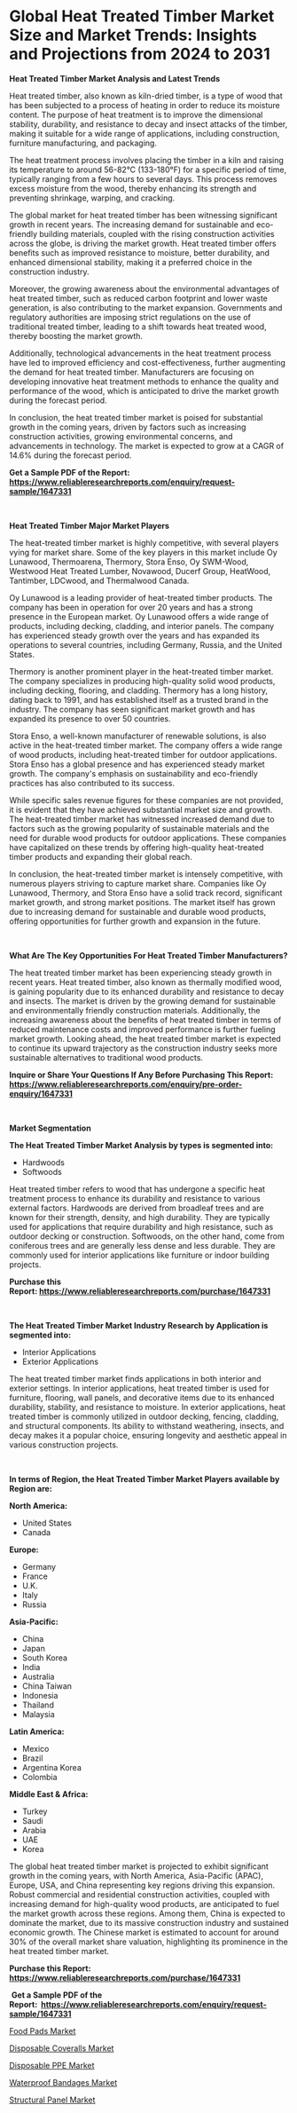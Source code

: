<p><h1>Global Heat Treated Timber Market Size and Market Trends: Insights and Projections from 2024 to 2031</h1></p><p><strong>Heat Treated Timber Market Analysis and Latest Trends</strong></p>
<p><p>Heat treated timber, also known as kiln-dried timber, is a type of wood that has been subjected to a process of heating in order to reduce its moisture content. The purpose of heat treatment is to improve the dimensional stability, durability, and resistance to decay and insect attacks of the timber, making it suitable for a wide range of applications, including construction, furniture manufacturing, and packaging.</p><p>The heat treatment process involves placing the timber in a kiln and raising its temperature to around 56-82°C (133-180°F) for a specific period of time, typically ranging from a few hours to several days. This process removes excess moisture from the wood, thereby enhancing its strength and preventing shrinkage, warping, and cracking.</p><p>The global market for heat treated timber has been witnessing significant growth in recent years. The increasing demand for sustainable and eco-friendly building materials, coupled with the rising construction activities across the globe, is driving the market growth. Heat treated timber offers benefits such as improved resistance to moisture, better durability, and enhanced dimensional stability, making it a preferred choice in the construction industry.</p><p>Moreover, the growing awareness about the environmental advantages of heat treated timber, such as reduced carbon footprint and lower waste generation, is also contributing to the market expansion. Governments and regulatory authorities are imposing strict regulations on the use of traditional treated timber, leading to a shift towards heat treated wood, thereby boosting the market growth.</p><p>Additionally, technological advancements in the heat treatment process have led to improved efficiency and cost-effectiveness, further augmenting the demand for heat treated timber. Manufacturers are focusing on developing innovative heat treatment methods to enhance the quality and performance of the wood, which is anticipated to drive the market growth during the forecast period.</p><p>In conclusion, the heat treated timber market is poised for substantial growth in the coming years, driven by factors such as increasing construction activities, growing environmental concerns, and advancements in technology. The market is expected to grow at a CAGR of 14.6% during the forecast period.</p></p>
<p><strong>Get a Sample PDF of the Report:&nbsp; <a href="https://www.reliableresearchreports.com/enquiry/request-sample/1647331">https://www.reliableresearchreports.com/enquiry/request-sample/1647331</a></strong></p>
<p>&nbsp;</p>
<p><strong>Heat Treated Timber Major Market Players</strong></p>
<p><p>The heat-treated timber market is highly competitive, with several players vying for market share. Some of the key players in this market include Oy Lunawood, Thermoarena, Thermory, Stora Enso, Oy SWM-Wood, Westwood Heat Treated Lumber, Novawood, Ducerf Group, HeatWood, Tantimber, LDCwood, and Thermalwood Canada. </p><p>Oy Lunawood is a leading provider of heat-treated timber products. The company has been in operation for over 20 years and has a strong presence in the European market. Oy Lunawood offers a wide range of products, including decking, cladding, and interior panels. The company has experienced steady growth over the years and has expanded its operations to several countries, including Germany, Russia, and the United States.</p><p>Thermory is another prominent player in the heat-treated timber market. The company specializes in producing high-quality solid wood products, including decking, flooring, and cladding. Thermory has a long history, dating back to 1991, and has established itself as a trusted brand in the industry. The company has seen significant market growth and has expanded its presence to over 50 countries.</p><p>Stora Enso, a well-known manufacturer of renewable solutions, is also active in the heat-treated timber market. The company offers a wide range of wood products, including heat-treated timber for outdoor applications. Stora Enso has a global presence and has experienced steady market growth. The company's emphasis on sustainability and eco-friendly practices has also contributed to its success.</p><p>While specific sales revenue figures for these companies are not provided, it is evident that they have achieved substantial market size and growth. The heat-treated timber market has witnessed increased demand due to factors such as the growing popularity of sustainable materials and the need for durable wood products for outdoor applications. These companies have capitalized on these trends by offering high-quality heat-treated timber products and expanding their global reach.</p><p>In conclusion, the heat-treated timber market is intensely competitive, with numerous players striving to capture market share. Companies like Oy Lunawood, Thermory, and Stora Enso have a solid track record, significant market growth, and strong market positions. The market itself has grown due to increasing demand for sustainable and durable wood products, offering opportunities for further growth and expansion in the future.</p></p>
<p>&nbsp;</p>
<p><strong>What Are The Key Opportunities For Heat Treated Timber Manufacturers?</strong></p>
<p><p>The heat treated timber market has been experiencing steady growth in recent years. Heat treated timber, also known as thermally modified wood, is gaining popularity due to its enhanced durability and resistance to decay and insects. The market is driven by the growing demand for sustainable and environmentally friendly construction materials. Additionally, the increasing awareness about the benefits of heat treated timber in terms of reduced maintenance costs and improved performance is further fueling market growth. Looking ahead, the heat treated timber market is expected to continue its upward trajectory as the construction industry seeks more sustainable alternatives to traditional wood products.</p></p>
<p><strong>Inquire or Share Your Questions If Any Before Purchasing This Report: <a href="https://www.reliableresearchreports.com/enquiry/pre-order-enquiry/1647331">https://www.reliableresearchreports.com/enquiry/pre-order-enquiry/1647331</a></strong></p>
<p>&nbsp;</p>
<p><strong>Market Segmentation</strong></p>
<p><strong>The Heat Treated Timber Market Analysis by types is segmented into:</strong></p>
<p><ul><li>Hardwoods</li><li>Softwoods</li></ul></p>
<p><p>Heat treated timber refers to wood that has undergone a specific heat treatment process to enhance its durability and resistance to various external factors. Hardwoods are derived from broadleaf trees and are known for their strength, density, and high durability. They are typically used for applications that require durability and high resistance, such as outdoor decking or construction. Softwoods, on the other hand, come from coniferous trees and are generally less dense and less durable. They are commonly used for interior applications like furniture or indoor building projects.</p></p>
<p><strong>Purchase this Report:&nbsp;<a href="https://www.reliableresearchreports.com/purchase/1647331">https://www.reliableresearchreports.com/purchase/1647331</a></strong></p>
<p>&nbsp;</p>
<p><strong>The Heat Treated Timber Market Industry Research by Application is segmented into:</strong></p>
<p><ul><li>Interior Applications</li><li>Exterior Applications</li></ul></p>
<p><p>The heat treated timber market finds applications in both interior and exterior settings. In interior applications, heat treated timber is used for furniture, flooring, wall panels, and decorative items due to its enhanced durability, stability, and resistance to moisture. In exterior applications, heat treated timber is commonly utilized in outdoor decking, fencing, cladding, and structural components. Its ability to withstand weathering, insects, and decay makes it a popular choice, ensuring longevity and aesthetic appeal in various construction projects.</p></p>
<p>&nbsp;</p>
<p><strong>In terms of Region, the Heat Treated Timber Market Players available by Region are:</strong></p>
<p>
    <p> <strong> North America: </strong>
        <ul>
            <li>United States</li>
            <li>Canada</li>
        </ul>
        </p> 
    <p> <strong> Europe: </strong>
        <ul>
            <li>Germany</li>
            <li>France</li>
            <li>U.K.</li>
            <li>Italy</li>
            <li>Russia</li>
        </ul>
        </p> 
    <p> <strong> Asia-Pacific: </strong>
        <ul>
            <li>China</li>
            <li>Japan</li>
            <li>South Korea</li>
            <li>India</li>
            <li>Australia</li>
            <li>China Taiwan</li>
            <li>Indonesia</li>
            <li>Thailand</li>
            <li>Malaysia</li>
        </ul>
        </p> 
    <p> <strong> Latin America: </strong>
        <ul>
            <li>Mexico</li>
            <li>Brazil</li>
            <li>Argentina Korea</li>
            <li>Colombia</li>
        </ul>
        </p> 
    <p> <strong> Middle East & Africa: </strong>
        <ul>
            <li>Turkey</li>
            <li>Saudi</li>
            <li>Arabia</li>
            <li>UAE</li>
            <li>Korea</li>
        </ul>
    </p>
    </p>
<p><p>The global heat treated timber market is projected to exhibit significant growth in the coming years, with North America, Asia-Pacific (APAC), Europe, USA, and China representing key regions driving this expansion. Robust commercial and residential construction activities, coupled with increasing demand for high-quality wood products, are anticipated to fuel the market growth across these regions. Among them, China is expected to dominate the market, due to its massive construction industry and sustained economic growth. The Chinese market is estimated to account for around 30% of the overall market share valuation, highlighting its prominence in the heat treated timber market.</p></p>
<p><strong>Purchase this Report: <a href="https://www.reliableresearchreports.com/purchase/1647331">https://www.reliableresearchreports.com/purchase/1647331</a></strong></p>
<p>&nbsp;<strong>Get a Sample PDF of the Report:&nbsp;&nbsp;<a href="https://www.reliableresearchreports.com/enquiry/request-sample/1647331">https://www.reliableresearchreports.com/enquiry/request-sample/1647331</a></strong></p>
<p><strong></strong></p>
<p><p><a href="https://github.com/ruslanpoljakovrd177/Market-Research-Report-List-2/blob/main/food-pads-market.md">Food Pads Market</a></p><p><a href="https://github.com/gdfhhhj/Market-Research-Report-List-2/blob/main/disposable-coveralls-market.md">Disposable Coveralls Market</a></p><p><a href="https://github.com/luckyshygirl/Market-Research-Report-List-2/blob/main/disposable-ppe-market.md">Disposable PPE Market</a></p><p><a href="https://github.com/vimar16th/Market-Research-Report-List-2/blob/main/waterproof-bandages-market.md">Waterproof Bandages Market</a></p><p><a href="https://github.com/gulaimolin/Market-Research-Report-List-2/blob/main/structural-panel-market.md">Structural Panel Market</a></p></p>
